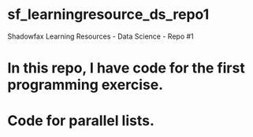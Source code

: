 # sf_learningresource_ds_repo1
Shadowfax Learning Resources - Data Science - Repo #1

# In this repo, I have code for the first programming exercise. 
#
# Code for parallel lists.
